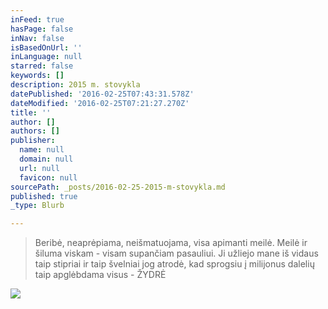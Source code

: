 ```yaml
---
inFeed: true
hasPage: false
inNav: false
isBasedOnUrl: ''
inLanguage: null
starred: false
keywords: []
description: 2015 m. stovykla
datePublished: '2016-02-25T07:43:31.578Z'
dateModified: '2016-02-25T07:21:27.270Z'
title: ''
author: []
authors: []
publisher:
  name: null
  domain: null
  url: null
  favicon: null
sourcePath: _posts/2016-02-25-2015-m-stovykla.md
published: true
_type: Blurb

---
```

> Beribė, neaprėpiama, neišmatuojama, visa apimanti meilė. Meilė ir šiluma viskam - visam supančiam pasauliui. Ji užliejo mane iš vidaus taip stipriai ir taip švelniai jog atrodė, kad sprogsiu į milijonus dalelių taip apglėbdama visus - ŽYDRĖ

![](https://the-grid-user-content.s3-us-west-2.amazonaws.com/2092a687-6e2b-4c17-856a-9f27b9ce29b6.jpg)